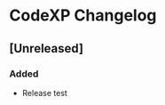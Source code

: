 <!-- Keep a Changelog guide -> https://keepachangelog.com -->

# CodeXP Changelog

## [Unreleased]
### Added
- Release test

